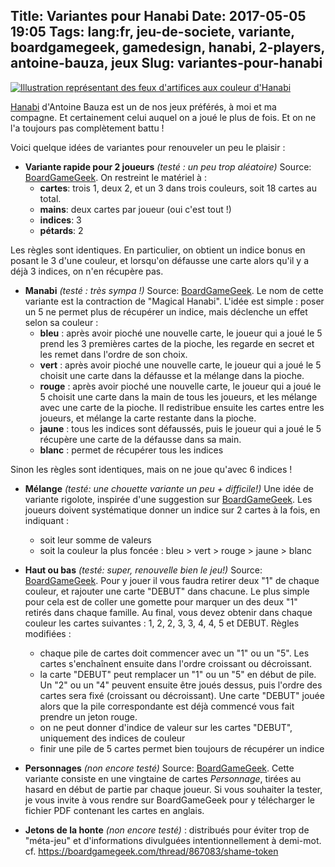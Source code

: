 Title: Variantes pour Hanabi
Date: 2017-05-05 19:05
Tags: lang:fr, jeu-de-societe, variante, boardgamegeek, gamedesign, hanabi, 2-players, antoine-bauza, jeux
Slug: variantes-pour-hanabi
---
[![Illustration représentant des feux d'artifices aux couleur d'Hanabi](images/2017/05/utakata_hanabi___sasuke_ver__by_net1204-d3icqzj.jpg)](http://net1204.deviantart.com/art/Utakata-Hanabi-212226463)

[Hanabi](https://www.trictrac.net/jeu-de-societe/hanabi) d'Antoine Bauza est un de nos jeux préférés, à moi et ma compagne. Et certainement celui auquel on a joué le plus de fois. Et on ne l'a toujours pas complètement battu !

Voici quelque idées de variantes pour renouveler un peu le plaisir :

- **Variante rapide pour 2 joueurs** _(testé : un peu trop aléatoire)_ Source: [BoardGameGeek](https://boardgamegeek.com/thread/1122247/quick-hanabi-2-experienced-players).
On restreint le matériel à :
    * **cartes**: trois 1, deux 2, et un 3 dans trois couleurs, soit 18 cartes au total.
    * **mains**: deux cartes par joueur (oui c'est tout !)
    * **indices**: 3
    * **pétards**: 2

Les règles sont identiques. En particulier, on obtient un indice bonus en posant le 3 d'une couleur, et lorsqu'on défausse une carte alors qu'il y a déjà 3 indices, on n'en récupère pas.

- **Manabi** _(testé : très sympa !)_ Source: [BoardGameGeek](https://boardgamegeek.com/thread/1237441/manabi-magical-hanabi-variant). Le nom de cette variante est la contraction de "Magical Hanabi". L'idée est simple : poser un 5 ne permet plus de récupérer un indice, mais déclenche un effet selon sa couleur :
    * **bleu** : après avoir pioché une nouvelle carte, le joueur qui a joué le 5 prend les 3 premières cartes de la pioche, les regarde en secret et les remet dans l'ordre de son choix.
    * **vert** : après avoir pioché une nouvelle carte, le joueur qui a joué le 5 choisit une carte dans la défausse et la mélange dans la pioche.
    * **rouge** : après avoir pioché une nouvelle carte, le joueur qui a joué le 5 choisit une carte dans la main de tous les joueurs, et les mélange avec une carte de la pioche. Il redistribue ensuite les cartes entre les joueurs, et mélange la carte restante dans la pioche.
    * **jaune** : tous les indices sont défaussés, puis le joueur qui a joué le 5 récupère une carte de la défausse dans sa main.
    * **blanc** : permet de récupérer tous les indices

Sinon les règles sont identiques, mais on ne joue qu'avec 6 indices !

- **Mélange** _(testé: une chouette variante un peu + difficile!)_ Une idée de variante rigolote, inspirée d'une suggestion sur [BoardGameGeek](https://boardgamegeek.com/thread/1757782/blended-variant). Les joueurs doivent systématique donner un indice sur 2 cartes à la fois, en indiquant :
    * soit leur somme de valeurs
    * soit la couleur la plus foncée : bleu > vert > rouge > jaune > blanc

- **Haut ou bas** _(testé: super, renouvelle bien le jeu!)_ Source: [BoardGameGeek](https://boardgamegeek.com/thread/1213533/or-down-variant-experienced-players). Pour y jouer il vous faudra retirer deux "1" de chaque couleur, et rajouter une carte "DEBUT" dans chacune. Le plus simple pour cela est de coller une gomette pour marquer un des deux "1" retirés dans chaque famille.
Au final, vous devez obtenir dans chaque couleur les cartes suivantes : 1, 2, 2, 3, 3, 4, 4, 5 et DEBUT.
Règles modifiées :
    * chaque pile de cartes doit commencer avec un "1" ou un "5". Les cartes s'enchaînent ensuite dans l'ordre croissant ou décroissant.
    * la carte "DEBUT" peut remplacer un "1" ou un "5" en début de pile. Un "2" ou un "4" peuvent ensuite être joués dessus, puis l'ordre des cartes sera fixé (croissant ou décroissant). Une carte "DEBUT" jouée alors que la pile correspondante est déjà commencé vous fait prendre un jeton rouge.
    * on ne peut donner d'indice de valeur sur les cartes "DEBUT", uniquement des indices de couleur
    * finir une pile de 5 cartes permet bien toujours de récupérer un indice

- **Personnages** _(non encore testé)_ Source: [BoardGameGeek](https://boardgamegeek.com/thread/1688194/hanabi-characters-variant). Cette variante consiste en une vingtaine de cartes _Personnage_, tirées au hasard en début de partie par chaque joueur. Si vous souhaiter la tester, je vous invite à vous rendre sur BoardGameGeek pour y télécharger le fichier PDF contenant les cartes en anglais.

- **Jetons de la honte** _(non encore testé)_ : distribués pour éviter trop de "méta-jeu" et d'informations divulguées intentionnellement à demi-mot. cf. <https://boardgamegeek.com/thread/867083/shame-token>
